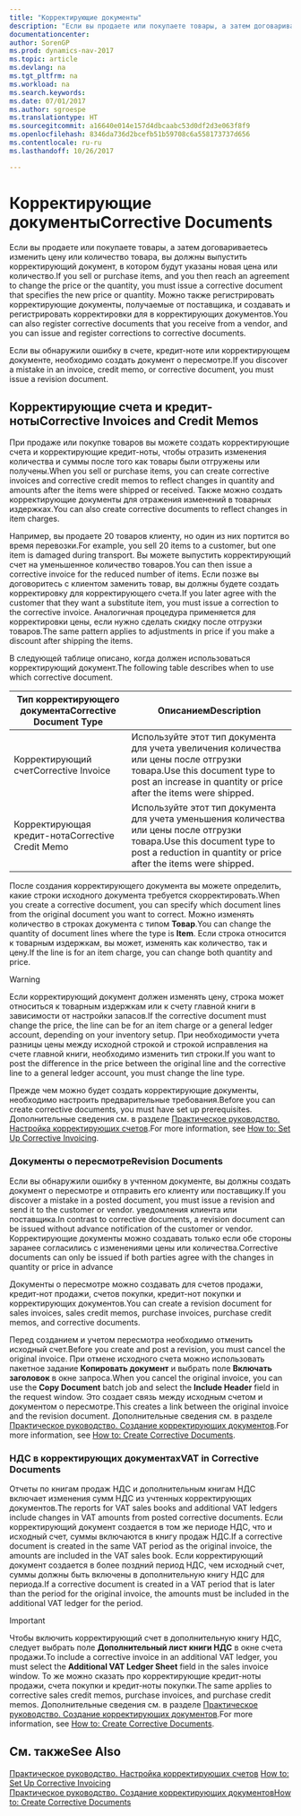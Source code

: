 ```yaml
---
title: "Корректирующие документы"
description: "Если вы продаете или покупаете товары, а затем договариваетесь изменить цену или количество товара, вы должны выпустить корректирующий документ, в котором будут указаны новая цена или количество."
documentationcenter: 
author: SorenGP
ms.prod: dynamics-nav-2017
ms.topic: article
ms.devlang: na
ms.tgt_pltfrm: na
ms.workload: na
ms.search.keywords: 
ms.date: 07/01/2017
ms.author: sgroespe
ms.translationtype: HT
ms.sourcegitcommit: a16640e014e157d4dbcaabc53d0df2d3e063f8f9
ms.openlocfilehash: 8346da736d2bcefb51b59708c6a558173737d656
ms.contentlocale: ru-ru
ms.lasthandoff: 10/26/2017

---
```

# <a name="corrective-documents"></a><span data-ttu-id="6f425-103">Корректирующие документы</span><span class="sxs-lookup"><span data-stu-id="6f425-103">Corrective Documents</span></span>
<span data-ttu-id="6f425-104">Если вы продаете или покупаете товары, а затем договариваетесь изменить цену или количество товара, вы должны выпустить корректирующий документ, в котором будут указаны новая цена или количество.</span><span class="sxs-lookup"><span data-stu-id="6f425-104">If you sell or purchase items, and you then reach an agreement to change the price or the quantity, you must issue a corrective document that specifies the new price or quantity.</span></span> <span data-ttu-id="6f425-105">Можно также регистрировать корректирующие документы, получаемые от поставщика, и создавать и регистрировать корректировки для в корректирующих документов.</span><span class="sxs-lookup"><span data-stu-id="6f425-105">You can also register corrective documents that you receive from a vendor, and you can issue and register corrections to corrective documents.</span></span>  

<span data-ttu-id="6f425-106">Если вы обнаружили ошибку в счете, кредит-ноте или корректирующем документе, необходимо создать документ о пересмотре.</span><span class="sxs-lookup"><span data-stu-id="6f425-106">If you discover a mistake in an invoice, credit memo, or corrective document, you must issue a revision document.</span></span>  

## <a name="corrective-invoices-and-credit-memos"></a><span data-ttu-id="6f425-107">Корректирующие счета и кредит-ноты</span><span class="sxs-lookup"><span data-stu-id="6f425-107">Corrective Invoices and Credit Memos</span></span>  
 <span data-ttu-id="6f425-108">При продаже или покупке товаров вы можете создать корректирующие счета и корректирующие кредит-ноты, чтобы отразить изменения количества и суммы после того как товары были отгружены или получены.</span><span class="sxs-lookup"><span data-stu-id="6f425-108">When you sell or purchase items, you can create corrective invoices and corrective credit memos to reflect changes in quantity and amounts after the items were shipped or received.</span></span> <span data-ttu-id="6f425-109">Также можно создать корректирующие документы для отражения изменений в товарных издержках.</span><span class="sxs-lookup"><span data-stu-id="6f425-109">You can also create corrective documents to reflect changes in item charges.</span></span>  

<span data-ttu-id="6f425-110">Например, вы продаете 20 товаров клиенту, но один из них портится во время перевозки.</span><span class="sxs-lookup"><span data-stu-id="6f425-110">For example, you sell 20 items to a customer, but one item is damaged during transport.</span></span> <span data-ttu-id="6f425-111">Вы можете выпустить корректирующий счет на уменьшенное количество товаров.</span><span class="sxs-lookup"><span data-stu-id="6f425-111">You can then issue a corrective invoice for the reduced number of items.</span></span> <span data-ttu-id="6f425-112">Если позже вы договоритесь с клиентом заменить товар, вы должны будете создать корректировку для корректирующего счета.</span><span class="sxs-lookup"><span data-stu-id="6f425-112">If you later agree with the customer that they want a substitute item, you must issue a correction to the corrective invoice.</span></span> <span data-ttu-id="6f425-113">Аналогичная процедура применяется для корректировки цены, если нужно сделать скидку после отгрузки товаров.</span><span class="sxs-lookup"><span data-stu-id="6f425-113">The same pattern applies to adjustments in price if you make a discount after shipping the items.</span></span>  

<span data-ttu-id="6f425-114">В следующей таблице описано, когда должен использоваться корректирующий документ.</span><span class="sxs-lookup"><span data-stu-id="6f425-114">The following table describes when to use which corrective document.</span></span>  

|<span data-ttu-id="6f425-115">Тип корректирующего документа</span><span class="sxs-lookup"><span data-stu-id="6f425-115">Corrective Document Type</span></span>|<span data-ttu-id="6f425-116">Описанием</span><span class="sxs-lookup"><span data-stu-id="6f425-116">Description</span></span>|  
|------------------------------|---------------------------------------|  
|<span data-ttu-id="6f425-117">Корректирующий счет</span><span class="sxs-lookup"><span data-stu-id="6f425-117">Corrective Invoice</span></span>|<span data-ttu-id="6f425-118">Используйте этот тип документа для учета увеличения количества или цены после отгрузки товара.</span><span class="sxs-lookup"><span data-stu-id="6f425-118">Use this document type to post an increase in quantity or price after the items were shipped.</span></span>|  
|<span data-ttu-id="6f425-119">Корректирующая кредит-нота</span><span class="sxs-lookup"><span data-stu-id="6f425-119">Corrective Credit Memo</span></span>|<span data-ttu-id="6f425-120">Используйте этот тип документа для учета уменьшения количества или цены после отгрузки товара.</span><span class="sxs-lookup"><span data-stu-id="6f425-120">Use this document type to post a reduction in quantity or price after the items were shipped.</span></span>|  

<span data-ttu-id="6f425-121">После создания корректирующего документа вы можете определить, какие строки исходного документа требуется скорректировать.</span><span class="sxs-lookup"><span data-stu-id="6f425-121">When you create a corrective document, you can specify which document lines from the original document you want to correct.</span></span> <span data-ttu-id="6f425-122">Можно изменять количество в строках документа с типом **Товар**.</span><span class="sxs-lookup"><span data-stu-id="6f425-122">You can change the quantity of document lines where the type is **Item**.</span></span> <span data-ttu-id="6f425-123">Если строка относится к товарным издержкам, вы может, изменять как количество, так и цену.</span><span class="sxs-lookup"><span data-stu-id="6f425-123">If the line is for an item charge, you can change both quantity and price.</span></span>  

> [!WARNING]  
>  <span data-ttu-id="6f425-124">Если корректирующий документ должен изменять цену, строка может относиться к товарным издержкам или к счету главной книги в зависимости от настройки запасов.</span><span class="sxs-lookup"><span data-stu-id="6f425-124">If the corrective document must change the price, the line can be for an item charge or a general ledger account, depending on your inventory setup.</span></span> <span data-ttu-id="6f425-125">При необходимости учета разницы цены между исходной строкой и строкой исправления на счете главной книги, необходимо изменить тип строки.</span><span class="sxs-lookup"><span data-stu-id="6f425-125">If you want to post the difference in the price between the original line and the corrective line to a general ledger account, you must change the line type.</span></span>  

<span data-ttu-id="6f425-126">Прежде чем можно будет создать корректирующие документы, необходимо настроить предварительные требования.</span><span class="sxs-lookup"><span data-stu-id="6f425-126">Before you can create corrective documents, you must have set up prerequisites.</span></span> <span data-ttu-id="6f425-127">Дополнительные сведения см. в разделе [Практическое руководство. Настройка корректирующих счетов](how-to-set-up-corrective-invoicing.md).</span><span class="sxs-lookup"><span data-stu-id="6f425-127">For more information, see [How to: Set Up Corrective Invoicing](how-to-set-up-corrective-invoicing.md).</span></span>  

### <a name="revision-documents"></a><span data-ttu-id="6f425-128">Документы о пересмотре</span><span class="sxs-lookup"><span data-stu-id="6f425-128">Revision Documents</span></span>  
<span data-ttu-id="6f425-129">Если вы обнаружили ошибку в учтенном документе, вы должны создать документ о пересмотре и отправить его клиенту или поставщику.</span><span class="sxs-lookup"><span data-stu-id="6f425-129">If you discover a mistake in a posted document, you must issue a revision and send it to the customer or vendor.</span></span> <span data-ttu-id="6f425-130">уведомления клиента или поставщика.</span><span class="sxs-lookup"><span data-stu-id="6f425-130">In contrast to corrective documents, a revision document can be issued without advance notification of the customer or vendor.</span></span> <span data-ttu-id="6f425-131">Корректирующие документы можно создавать только если обе стороны заранее согласились с изменениями цены или количества.</span><span class="sxs-lookup"><span data-stu-id="6f425-131">Corrective documents can only be issued if both parties agree with the changes in quantity or price in advance</span></span>  

<span data-ttu-id="6f425-132">Документы о пересмотре можно создавать для счетов продажи, кредит-нот продажи, счетов покупки, кредит-нот покупки и корректирующих документов.</span><span class="sxs-lookup"><span data-stu-id="6f425-132">You can create a revision document for sales invoices, sales credit memos, purchase invoices, purchase credit memos, and corrective documents.</span></span>  

<span data-ttu-id="6f425-133">Перед созданием и учетом пересмотра необходимо отменить исходный счет.</span><span class="sxs-lookup"><span data-stu-id="6f425-133">Before you create and post a revision, you must cancel the original invoice.</span></span> <span data-ttu-id="6f425-134">При отмене исходного счета можно использовать пакетное задание **Копировать документ** и выбрать поле **Включать заголовок** в окне запроса.</span><span class="sxs-lookup"><span data-stu-id="6f425-134">When you cancel the original invoice, you can use the **Copy Document** batch job and select the **Include Header** field in the request window.</span></span> <span data-ttu-id="6f425-135">Это создает связь между исходным счетом и документом о пересмотре.</span><span class="sxs-lookup"><span data-stu-id="6f425-135">This creates a link between the original invoice and the revision document.</span></span> <span data-ttu-id="6f425-136">Дополнительные сведения см. в разделе [Практическое руководство. Создание корректирующих документов](how-to-create-corrective-documents.md).</span><span class="sxs-lookup"><span data-stu-id="6f425-136">For more information, see [How to: Create Corrective Documents](how-to-create-corrective-documents.md).</span></span>  

### <a name="vat-in-corrective-documents"></a><span data-ttu-id="6f425-137">НДС в корректирующих документах</span><span class="sxs-lookup"><span data-stu-id="6f425-137">VAT in Corrective Documents</span></span>  
<span data-ttu-id="6f425-138">Отчеты по книгам продаж НДС и дополнительным книгам НДС включает изменения сумм НДС из учтенных корректирующих документов.</span><span class="sxs-lookup"><span data-stu-id="6f425-138">The reports for VAT sales books and additional VAT ledgers include changes in VAT amounts from posted corrective documents.</span></span> <span data-ttu-id="6f425-139">Если корректирующий документ создается в том же периоде НДС, что и исходный счет, суммы включаются в книгу продаж НДС.</span><span class="sxs-lookup"><span data-stu-id="6f425-139">If a corrective document is created in the same VAT period as the original invoice, the amounts are included in the VAT sales book.</span></span> <span data-ttu-id="6f425-140">Если корректирующий документ создается в более поздний период НДС, чем исходный счет, суммы должны быть включены в дополнительную книгу НДС для периода.</span><span class="sxs-lookup"><span data-stu-id="6f425-140">If a corrective document is created in a VAT period that is later than the period for the original invoice, the amounts must be included in the additional VAT ledger for the period.</span></span>  

> [!IMPORTANT]  
>  <span data-ttu-id="6f425-141">Чтобы включить корректирующий счет в дополнительную книгу НДС, следует выбрать поле **Дополнительный лист книги НДС** в окне счета продажи.</span><span class="sxs-lookup"><span data-stu-id="6f425-141">To include a corrective invoice in an additional VAT ledger, you must select the **Additional VAT Ledger Sheet** field in the sales invoice window.</span></span> <span data-ttu-id="6f425-142">То же можно сказать про корректирующие кредит-ноты продажи, счета покупки и кредит-ноты покупки.</span><span class="sxs-lookup"><span data-stu-id="6f425-142">The same applies to corrective sales credit memos, purchase invoices, and purchase credit memos.</span></span> <span data-ttu-id="6f425-143">Дополнительные сведения см. в разделе [Практическое руководство. Создание корректирующих документов](how-to-create-corrective-documents.md).</span><span class="sxs-lookup"><span data-stu-id="6f425-143">For more information, see [How to: Create Corrective Documents](how-to-create-corrective-documents.md).</span></span>  

## <a name="see-also"></a><span data-ttu-id="6f425-144">См. также</span><span class="sxs-lookup"><span data-stu-id="6f425-144">See Also</span></span>  
 <span data-ttu-id="6f425-145">[Практическое руководство. Настройка корректирующих счетов](how-to-set-up-corrective-invoicing.md) </span><span class="sxs-lookup"><span data-stu-id="6f425-145">[How to: Set Up Corrective Invoicing](how-to-set-up-corrective-invoicing.md) </span></span>  
 [<span data-ttu-id="6f425-146">Практическое руководство. Создание корректирующих документов</span><span class="sxs-lookup"><span data-stu-id="6f425-146">How to: Create Corrective Documents</span></span>](how-to-create-corrective-documents.md)

